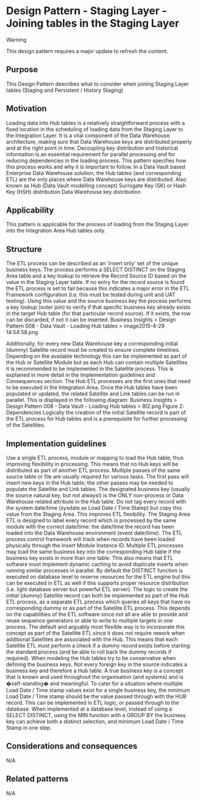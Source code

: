 # Design Pattern - Staging Layer - Joining tables in the Staging Layer

> [!WARNING]
> This design pattern requires a major update to refresh the content.

## Purpose

This Design Pattern describes what to consider when joining Staging Layer tables (Staging and Persistent / History Staging)

## Motivation

Loading data into Hub tables is a relatively straightforward process with a fixed location in the scheduling of loading data from the Staging Layer to the Integration Layer. It is a vital component of the Data Warehouse architecture, making sure that Data Warehouse keys are distributed properly and at the right point in time. Decoupling key distribution and historical information is an essential requirement for parallel processing and for reducing dependencies in the loading process. This pattern specifies how this process works and why it is important to follow. In a Data Vault based Enterprise Data Warehouse solution, the Hub tables (and corresponding ETL) are the only places where Data Warehouse keys are distributed.
Also known as
Hub (Data Vault modelling concept)
Surrogate Key (SK) or Hash Key (HSH) distribution
Data Warehouse key distribution

## Applicability

This pattern is applicable for the process of loading from the Staging Layer into the Integration Area Hub tables only.

## Structure

The ETL process can be described as an 'insert only' set of the unique business keys. The process performs a SELECT DISTINCT on the Staging Area table and a key lookup to retrieve the Record Source ID based on the value in the Staging Layer table.  If no entry for the record source is found the ETL process is set to fail because this indicates a major error in the ETL Framework configuration (i.e. this must be tested during unit and UAT testing).
Using this value and the source business key the process performs a key lookup (outer join) to verify if that specific business key already exists in the target Hub table (for that particular record source). If it exists, the row can be discarded, if not it can be inserted.
Business Insights > Design Pattern 008 - Data Vault - Loading Hub tables > image2015-4-29 14:54:58.png

Additionally, for every new Data Warehouse key a corresponding initial (dummy) Satellite record must be created to ensure complete timelines. Depending on the available technology this can be implemented as part of the Hub or Satellite Module but as each Hub can contain multiple Satellites it is recommended to be implemented in the Satellite process. This is explained in more detail in the Implementation guidelines and Consequences section.
The Hub ETL processes are the first ones that need to be executed in the Integration Area. Once the Hub tables have been populated or updated, the related Satellite and Link tables can be run in parallel. This is displayed in the following diagram:
 Business Insights > Design Pattern 008 - Data Vault - Loading Hub tables > BI2.png
Figure 2: Dependencies
Logically the creation of the initial Satellite record is part of the ETL process for Hub tables and is a prerequisite for further processing of the Satellites.

## Implementation guidelines

Use a single ETL process, module or mapping to load the Hub table, thus improving flexibility in processing. This means that no Hub keys will be distributed as part of another ETL process.
Multiple passes of the same source table or file are usually required for various tasks. The first pass will insert new keys in the Hub table; the other passes may be needed to populate the Satellite and Link tables.
The designated business key (usually the source natural key, but not always!) is the ONLY non-process or Data Warehouse related attribute in the Hub table.
Do not tag every record with the system date/time (sysdate as Load Date / Time Stamp) but copy this value from the Staging Area. This improves ETL flexibility. The Staging Area ETL is designed to label every record which is processed by the same module with the correct date/time: the date/time the record has been loaded into the Data Warehouse environment (event date/time). The ETL process control framework will track when records have been loaded physically through the Insert Module Instance ID.
Multiple ETL processes may load the same business key into the corresponding Hub table if the business key exists in more than one table. This also means that ETL software must implement dynamic caching to avoid duplicate inserts when running similar processes in parallel.
By default the DISTINCT function is executed on database level to reserve resources for the ETL engine but this can be executed in ETL as well if this supports proper resource distribution (i.e. light database server but powerful ETL server).
The logic to create the initial (dummy) Satellite record can both be implemented as part of the Hub ETL process, as a separate ETL process which queries all keys that have no corresponding dummy or as part of the Satellite ETL process. This depends on the capabilities of the ETL software since not all are able to provide and reuse sequence generators or able to write to multiple targets in one process. The default and arguably most flexible way is to incorporate this concept as part of the Satellite ETL since it does not require rework when additional Satellites are associated with the Hub. This means that each Satellite ETL must perform a check if a dummy record exists before starting the standard process (and be able to roll back the dummy records if required).
When modeling the Hub tables try to be conservative when defining the business keys. Not every foreign key in the source indicates a business key and therefore a Hub table. A true business key is a concept that is known and used throughout the organisation (and systems) and is �self-standing� and meaningful.
To cater for a situation where multiple Load Date / Time stamp values exist for a single business key, the minimum Load Date / Time stamp should be the value passed through with the HUB record. This can be implemented in ETL logic, or passed through to the database.  When implemented at a database level, instead of using a SELECT DISTINCT, using the MIN function with a GROUP BY the business key can achieve both a distinct selection, and minimum Load Date / Time Stamp in one step.

## Considerations and consequences

N/A

## Related patterns

N/A
